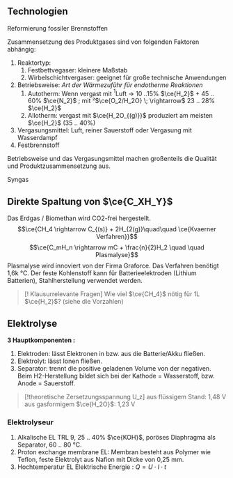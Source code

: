 ## Technologien
Reformierung fossiler Brennstoffen

Zusammensetzung des Produktgases sind von folgenden Faktoren abhängig:
1. Reaktortyp:
	1. Festbettvegaser: kleinere Maßstab
	2. Wirbelschichtvergaser: geeignet für große technische Anwendungen
2. Betriebsweise: *Art der Wärmezuführ für endotherme Reaktionen*
	1. Autotherm: Wenn vergast mit $^1$Luft $\rightarrow$ 10 ..15% $\ce{H_2}$ + 45 .. 60% $\ce{N_2}$ ; mit ²$\ce{O_2/H_2O} \; \rightarrow$ 23 .. 28% $\ce{H_2}$ 
	2. Allotherm: vergast mit $\ce{H_2O_{(g)}}$ produziert am meisten $\ce{H_2}$ (35 .. 40%)
3. Vergasungsmittel: Luft, reiner Sauerstoff oder Vergasung mit Wasserdampf
4. Festbrennstoff

Betriebsweise und das Vergasungsmittel machen großenteils die Qualität und Produktzusammensetzung aus.

Syngas

## Direkte Spaltung von $\ce{C_XH_Y}$
Das Erdgas / Biomethan wird CO2-frei hergestellt.
$$\ce{CH_4 \rightarrow C_{(s)} + 2H_{2(g)}\quad\quad \ce{Kvaerner Verfahren}}$$
$$\ce{C_mH_n \rightarrow mC + \frac{n}{2}H_2 \quad \quad Plasmalyse}$$
Plasmalyse wird innoviert von der Firma Graforce. Das Verfahren benötigt 1,6k °C.
Der feste Kohlenstoff kann für Batterieelektroden (Lithium Batterien), Stahlherstellung verwendet werden.

>[! Klausurrelevante Fragen]
>Wie viel $\ce{CH_4}$ nötig für 1L $\ce{H_2}$? (siehe die Vorzahlen)

## Elektrolyse
**3 Hauptkomponenten :**
1. Elektroden: lässt Elektronen in bzw. aus die Batterie/Akku fließen.
2. Elektrolyt: lässt Ionen fließen.
3. Separator: trennt die positive geladenen Volume von der negativen.
Beim H2-Herstellung bildet sich bei der Kathode = Wasserstoff, bzw. Anode = Sauerstoff.
>[!theoretische Zersetzungsspannung U_z]
>aus flüssigem Stand: 1,48 V
>aus gasformigem $\ce{H_2O}$: 1,23 V
### Elektrolyseur
1. Alkalische EL
	   TRL 9, 25 .. 40% $\ce{KOH}$, poröses Diaphragma als Separator, 60 .. 80 °C.
2. Proton exchange membrane EL: 
	   Membran besteht aus Polymer wie Teflon, feste Elektrolyt aus Nafion mit Dicke von 0,25 mm.
3. Hochtemperatur EL
Elektrische Energie : $Q = U \cdot I \cdot t$

